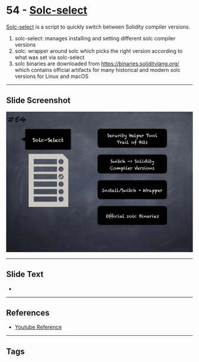 
# 54 - [Solc-select](./Solc-select.md)

[Solc-select](https://github.com/crytic/solc-select) is a script to quickly switch between Solidity compiler versions. 
1. solc-select: manages installing and setting different solc compiler versions
2. solc: wrapper around solc which picks the right version according to what was set via solc-select
3. solc binaries are downloaded from https://binaries.soliditylang.org/ which contains official artifacts for many historical and modern solc versions for Linux and macOS
___
## Slide Screenshot
![054.png](../../images/6.%20Audit%20Techniques%20and%20Tools%20101/054.png)
___
## Slide Text
- 
___
## References
- [Youtube Reference](https://youtu.be/QmD2bJUe140?list=TLPQMTUxMTIwMjEENm-0giBStQ&t=691)
___
## Tags
